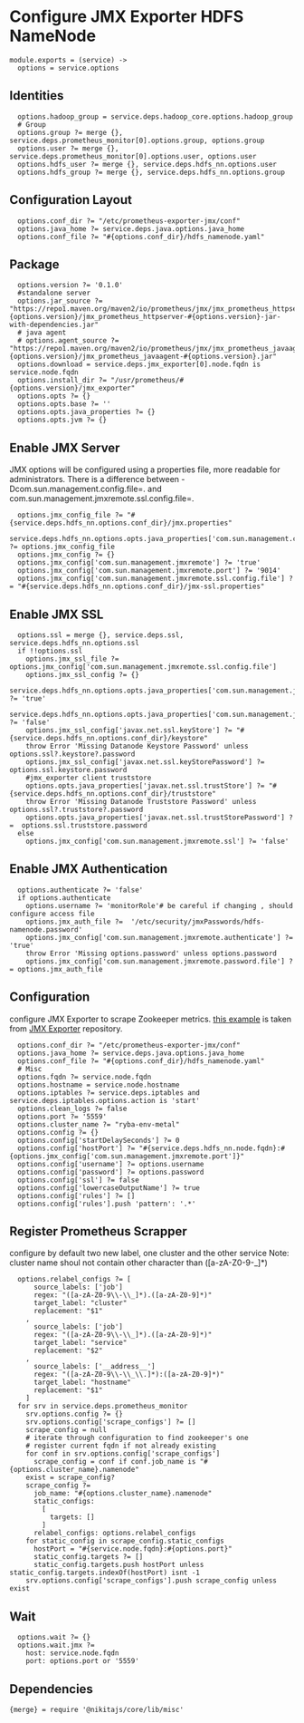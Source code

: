 
# Configure JMX Exporter HDFS NameNode

    module.exports = (service) ->
      options = service.options

## Identities

      options.hadoop_group = service.deps.hadoop_core.options.hadoop_group
      # Group
      options.group ?= merge {}, service.deps.prometheus_monitor[0].options.group, options.group
      options.user ?= merge {}, service.deps.prometheus_monitor[0].options.user, options.user
      options.hdfs_user ?= merge {}, service.deps.hdfs_nn.options.user
      options.hdfs_group ?= merge {}, service.deps.hdfs_nn.options.group

## Configuration Layout

      options.conf_dir ?= "/etc/prometheus-exporter-jmx/conf"
      options.java_home ?= service.deps.java.options.java_home
      options.conf_file ?= "#{options.conf_dir}/hdfs_namenode.yaml"

## Package
    
      options.version ?= '0.1.0'
      #standalone server
      options.jar_source ?= "https://repo1.maven.org/maven2/io/prometheus/jmx/jmx_prometheus_httpserver/#{options.version}/jmx_prometheus_httpserver-#{options.version}-jar-with-dependencies.jar"
      # java agent
      # options.agent_source ?= "https://repo1.maven.org/maven2/io/prometheus/jmx/jmx_prometheus_javaagent/#{options.version}/jmx_prometheus_javaagent-#{options.version}.jar"
      options.download = service.deps.jmx_exporter[0].node.fqdn is service.node.fqdn
      options.install_dir ?= "/usr/prometheus/#{options.version}/jmx_exporter"
      options.opts ?= {}
      options.opts.base ?= ''
      options.opts.java_properties ?= {}
      options.opts.jvm ?= {}

## Enable JMX Server
JMX options will be configured using a properties file, more readable for administrators.
There is a difference between  -Dcom.sun.management.config.file=<file>. and
com.sun.management.jmxremote.ssl.config.file=<file>.

      options.jmx_config_file ?= "#{service.deps.hdfs_nn.options.conf_dir}/jmx.properties"
      service.deps.hdfs_nn.options.opts.java_properties['com.sun.management.config.file'] ?= options.jmx_config_file
      options.jmx_config ?= {}
      options.jmx_config['com.sun.management.jmxremote'] ?= 'true'
      options.jmx_config['com.sun.management.jmxremote.port'] ?= '9014'
      options.jmx_config['com.sun.management.jmxremote.ssl.config.file'] ?= "#{service.deps.hdfs_nn.options.conf_dir}/jmx-ssl.properties"

## Enable JMX SSL

      options.ssl = merge {}, service.deps.ssl, service.deps.hdfs_nn.options.ssl
      if !!options.ssl
        options.jmx_ssl_file ?= options.jmx_config['com.sun.management.jmxremote.ssl.config.file']
        options.jmx_ssl_config ?= {}
        service.deps.hdfs_nn.options.opts.java_properties['com.sun.management.jmxremote.ssl'] ?= 'true'
        service.deps.hdfs_nn.options.opts.java_properties['com.sun.management.jmxremote.ssl.need.client.auth'] ?= 'false'
        options.jmx_ssl_config['javax.net.ssl.keyStore'] ?= "#{service.deps.hdfs_nn.options.conf_dir}/keystore"
        throw Error 'Missing Datanode Keystore Password' unless options.ssl?.keystore?.password
        options.jmx_ssl_config['javax.net.ssl.keyStorePassword'] ?= options.ssl.keystore.password
        #jmx_exporter client truststore
        options.opts.java_properties['javax.net.ssl.trustStore'] ?= "#{service.deps.hdfs_nn.options.conf_dir}/truststore"
        throw Error 'Missing Datanode Truststore Password' unless options.ssl?.truststore?.password
        options.opts.java_properties['javax.net.ssl.trustStorePassword'] ?=  options.ssl.truststore.password
      else
        options.jmx_config['com.sun.management.jmxremote.ssl'] ?= 'false'

## Enable JMX Authentication

      options.authenticate ?= 'false'
      if options.authenticate
        options.username ?= 'monitorRole'# be careful if changing , should configure access file
        options.jmx_auth_file ?=  '/etc/security/jmxPasswords/hdfs-namenode.password'
        options.jmx_config['com.sun.management.jmxremote.authenticate'] ?= 'true'
        throw Error 'Missing options.password' unless options.password
        options.jmx_config['com.sun.management.jmxremote.password.file'] ?= options.jmx_auth_file

## Configuration
configure JMX Exporter to scrape Zookeeper metrics. [this example][example] is taken from
[JMX Exporter][jmx_exporter] repository.

      options.conf_dir ?= "/etc/prometheus-exporter-jmx/conf"
      options.java_home ?= service.deps.java.options.java_home
      options.conf_file ?= "#{options.conf_dir}/hdfs_namenode.yaml"
      # Misc
      options.fqdn ?= service.node.fqdn
      options.hostname = service.node.hostname
      options.iptables ?= service.deps.iptables and service.deps.iptables.options.action is 'start'
      options.clean_logs ?= false
      options.port ?= '5559'
      options.cluster_name ?= "ryba-env-metal"
      options.config ?= {}
      options.config['startDelaySeconds'] ?= 0
      options.config['hostPort'] ?= "#{service.deps.hdfs_nn.node.fqdn}:#{options.jmx_config['com.sun.management.jmxremote.port']}"
      options.config['username'] ?= options.username
      options.config['password'] ?= options.password
      options.config['ssl'] ?= false
      options.config['lowercaseOutputName'] ?= true
      options.config['rules'] ?= []
      options.config['rules'].push 'pattern': '.*'

## Register Prometheus Scrapper
configure by default two new label, one cluster and the other service
Note: cluster name shoul not contain other character than ([a-zA-Z0-9\-\_]*)

      options.relabel_configs ?= [
          source_labels: ['job']
          regex: "([a-zA-Z0-9\\-\\_]*).([a-zA-Z0-9]*)"
          target_label: "cluster"
          replacement: "$1"
        ,
          source_labels: ['job']
          regex: "([a-zA-Z0-9\\-\\_]*).([a-zA-Z0-9]*)"
          target_label: "service"
          replacement: "$2"
        ,
          source_labels: ['__address__']
          regex: "([a-zA-Z0-9\\-\\_\\.]*):([a-zA-Z0-9]*)"
          target_label: "hostname"
          replacement: "$1"
        ]
      for srv in service.deps.prometheus_monitor
        srv.options.config ?= {}
        srv.options.config['scrape_configs'] ?= []
        scrape_config = null
        # iterate through configuration to find zookeeper's one
        # register current fqdn if not already existing
        for conf in srv.options.config['scrape_configs']
          scrape_config = conf if conf.job_name is "#{options.cluster_name}.namenode"
        exist = scrape_config?
        scrape_config ?=
          job_name: "#{options.cluster_name}.namenode"
          static_configs:
            [
              targets: []
            ]
          relabel_configs: options.relabel_configs
        for static_config in scrape_config.static_configs
          hostPort = "#{service.node.fqdn}:#{options.port}"
          static_config.targets ?= []
          static_config.targets.push hostPort unless static_config.targets.indexOf(hostPort) isnt -1
        srv.options.config['scrape_configs'].push scrape_config unless exist

## Wait

      options.wait ?= {}
      options.wait.jmx ?=
        host: service.node.fqdn
        port: options.port or '5559'

## Dependencies

    {merge} = require '@nikitajs/core/lib/misc'

[example]:(https://github.com/prometheus/jmx_exporter/blob/master/example_configs/zookeeper.yaml)
[jmx_exporter]:(https://github.com/prometheus/jmx_exporter)
